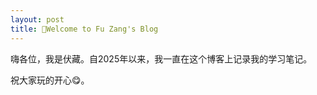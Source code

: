 ```yaml
---
layout: post
title: 👋Welcome to Fu Zang's Blog
---
```


嗨各位，我是伏藏。自2025年以来，我一直在这个博客上记录我的学习笔记。

<!--more-->

祝大家玩的开心😋。

